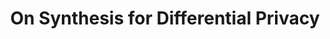 ---
title: On Synthesis for Differential Privacy
authors: 
    - Calvin Smith
location: SYNT
year: 2019
type: workshop
link: https://cs.nyu.edu/acsys/synt2019/abstracts/paper%203.pdf
notes: []
keywords:
    - program synthesis
    - differential privacy
---